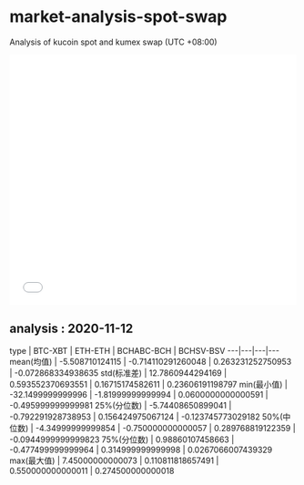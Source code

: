 # market-analysis-spot-swap
Analysis of kucoin spot and kumex swap (UTC +08:00)

<iframe width="100%" height="440" src="./data.html" frameborder="no" border="0" scrolling="no"></iframe>

## analysis : 2020-11-12

type | BTC-XBT | ETH-ETH | BCHABC-BCH | BCHSV-BSV 
---|---|---|---
mean(均值) | -5.508710124115 | -0.714110291260048 | 0.263231252750953 | -0.072868334938635
std(标准差) | 12.7860944294169 | 0.593552370693551 | 0.16715174582611 | 0.23606191198797
min(最小值) | -32.1499999999996 | -1.81999999999994 | 0.0600000000000591 | -0.495999999999981
25%(分位数) | -5.74408650899041 | -0.792291928738953 | 0.156424975067124 | -0.123745773029182
50%(中位数) | -4.34999999999854 | -0.750000000000057 | 0.289768819122359 | -0.0944999999999823
75%(分位数) | 0.98860107458663 | -0.477499999999964 | 0.314999999999998 | 0.0267066007439329
max(最大值) | 7.45000000000073 | 0.110811818657491 | 0.550000000000011 | 0.274500000000018
